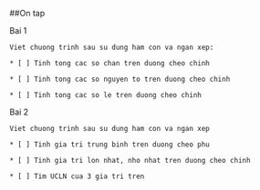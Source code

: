 ##On tap

Bai 1

	Viet chuong trinh sau su dung ham con va ngan xep:
	
	* [ ] Tinh tong cac so chan tren duong cheo chinh

	* [ ] Tinh tong cac so nguyen to tren duong cheo chinh
	
	* [ ] Tinh tong cac so le tren duong cheo chinh

Bai 2

	Viet chuong trinh sau su dung ham con va ngan xep

	* [ ] Tinh gia tri trung binh tren duong cheo phu

	* [ ] Tinh gia tri lon nhat, nho nhat tren duong cheo chinh

	* [ ] Tim UCLN cua 3 gia tri tren

